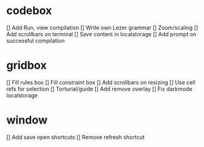 # codebox

[] Add Run, view compilation
[] Write own Lezer grammar
[] Zoom/scaling
[] Add scrollbars on terminal
[] Save content in localstorage
[] Add prompt on successful compilation

# gridbox

[] Fill rules box
[] Fill constraint box
[] Add scrollbars on resizing
[] Use cell refs for selection
[] Torturial/guide
[] Add remove overlay
[] Fix darkmode localstorage

# window

[] Add save open shortcuts
[] Remove refresh shortcut
